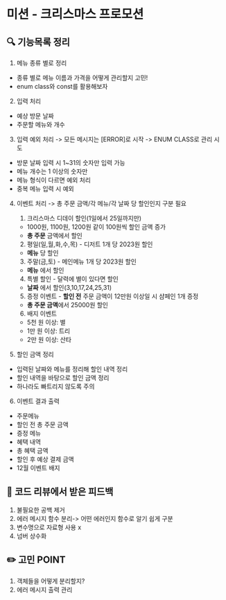 # 미션 - 크리스마스 프로모션

## 🔍 기능목록 정리
1. 메뉴 종류 별로 정리
- 종류 별로 메뉴 이름과 가격을 어떻게 관리할지 고민!
- enum class와 const를 활용해보자

2. 입력 처리
- 예상 방문 날짜
- 주문할 메뉴와 개수

3. 입력 예외 처리 -> 모든 메시지는 [ERROR]로 시작
-> ENUM CLASS로 관리 시도
- 방문 날짜 입력 시 1~31의 숫자만 입력 가능
- 메뉴 개수는 1 이상의 숫자만
- 메뉴 형식이 다르면 예외 처리
- 중복 메뉴 입력 시 예외 

4. 이벤트 처리 -> 총 주문 금액/각 메뉴/각 날짜 당 할인인지 구분 필요
   1. 크리스마스 디데이 할인(1일에서 25일까지만)
   - 1000원, 1100원, 1200원 같이 100원씩 할인 금액 증가
   - **총 주문** 금액에서 할인
   2. 평일(일,월,화,수,목) - 디저트 1개 당 2023원 할인
   - **메뉴** 당 할인
   3. 주말(금,토) - 메인메뉴 1개 당 2023원 할인
   - **메뉴** 에서 할인
   4. 특별 할인 - 달력에 별이 있다면 할인
   - **날짜** 에서 할인(3,10,17,24,25,31)
   5. 증정 이벤트 - **할인 전** 주문 금액이 12만원 이상일 시 샴페인 1개 증정
   - **총 주문 금액**에서 25000원 할인
   6. 배지 이벤트
    - 5천 원 이상: 별
    - 1만 원 이상: 트리
    - 2만 원 이상: 산타
   

5. 할인 금액 정리
- 입력된 날짜와 메뉴를 정리해 할인 내역 정리
- 할인 내역을 바탕으로 할인 금액 정리
- 하나라도 빠트리지 않도록 주의

6. 이벤트 결과 출력
- 주문메뉴
- 할인 전 총 주문 금액
- 증정 메뉴
- 혜택 내역
- 총 혜택 금액
- 할인 후 예상 결제 금액
- 12월 이벤트 배지

## 🚀 코드 리뷰에서 받은 피드백 
1. 불필요한 공백 제거
2. 에러 메시지 함수 분리-> 어떤 에러인지 함수로 알기 쉽게 구분
3. 변수명으로 자료형 사용 x 
4. 넘버 상수화

## ✏️ 고민 POINT
1. 객체들을 어떻게 분리할지?
2. 에러 메시지 출력 관리

